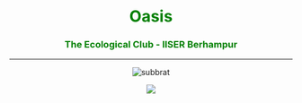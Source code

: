 <h1 align="center" style="color:green;">Oasis</h1>
<h3 align="center" style="color:green;">The Ecological Club - IISER Berhampur</h3>
<hr>
<p align="center"><img src="https://github-readme-streak-stats.herokuapp.com/?user=oasisiiserbpr&" alt="subbrat" /></p>
<p align="center"><img src="https://github-readme-activity-graph.cyclic.app/graph?username=oasisiiserbpr&height=250&hide_title=true&bg_color=transparent&color=fff&area=true&area_color=0f0&radius=16&theme=github-compact&point=000&hide_border=true"></p>
